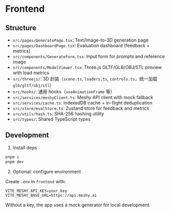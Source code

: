 # Frontend

## Structure

- `src/pages/GeneratePage.tsx`: Text/Image-to-3D generation page
- `src/pages/DashboardPage.tsx`: Evaluation dashboard (feedback + metrics)
- `src/components/GenerateForm.tsx`: Input form for prompts and reference image
- `src/components/ModelViewer.tsx`: Three.js GLTF/GLB/OBJ/STL preview with load metrics
- `src/threejs/`: 3D 封装（`scene.ts`, `loaders.ts`, `controls.ts`，统一加载 `glb/gltf/obj/stl`）
- `src/hooks/`: 通用 hooks（`useAnimationFrame` 等）
- `src/services/meshyClient.ts`: Meshy API client with mock fallback
- `src/services/cache.ts`: IndexedDB cache + in-flight deduplication
- `src/store/evalStore.ts`: Zustand store for feedback and metrics
- `src/utils/hash.ts`: SHA-256 hashing utility
- `src/types/`: Shared TypeScript types

## Development

1. Install deps

```bash
pnpm i
pnpm dev
```

2. Optional: configure environment

Create `.env` in `frontend` with:

```
VITE_MESHY_API_KEY=your_key
VITE_MESHY_BASE_URL=https://api.meshy.ai
```

Without a key, the app uses a mock generator for local development.
